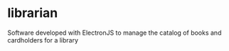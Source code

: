 # librarian
Software developed with ElectronJS to manage the catalog of books and cardholders for a library

